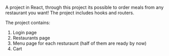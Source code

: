 A project in React, through this project its possible to order meals from any restaurant you want! 
The project includes hooks and routers.

The project contains:

 1.  Login page
 2.  Restaurants page
 3.  Menu page for each resturaunt (half of them are ready by now)
 4.  Cart

